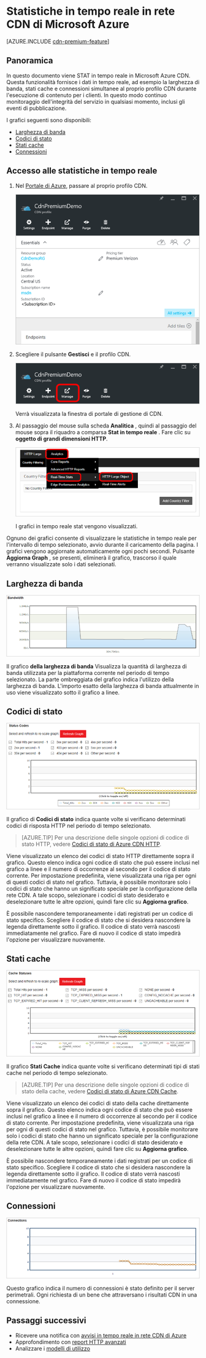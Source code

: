 <properties
    pageTitle="Real-tempo-STAT in Azure CDN | Microsoft Azure"
    description="Statistiche in tempo reale fornisce i dati in tempo reale sulle prestazioni di rete CDN di Azure durante l'esecuzione di contenuto per i clienti."
    services="cdn"
    documentationCenter=""
    authors="camsoper"
    manager="erikre"
    editor=""/>

<tags
    ms.service="cdn"
    ms.workload="tbd"
    ms.tgt_pltfrm="na"
    ms.devlang="na"
    ms.topic="article"
    ms.date="07/28/2016"
    ms.author="casoper"/>

# <a name="real-time-stats-in-microsoft-azure-cdn"></a>Statistiche in tempo reale in rete CDN di Microsoft Azure

[AZURE.INCLUDE [cdn-premium-feature](../../includes/cdn-premium-feature.md)]

## <a name="overview"></a>Panoramica

In questo documento viene STAT in tempo reale in Microsoft Azure CDN.  Questa funzionalità fornisce i dati in tempo reale, ad esempio la larghezza di banda, stati cache e connessioni simultanee al proprio profilo CDN durante l'esecuzione di contenuto per i clienti. In questo modo continuo monitoraggio dell'integrità del servizio in qualsiasi momento, inclusi gli eventi di pubblicazione.

I grafici seguenti sono disponibili:

* [Larghezza di banda](#bandwidth)
* [Codici di stato](#status-codes)
* [Stati cache](#cache-statuses)
* [Connessioni](#connections)


## <a name="accessing-real-time-stats"></a>Accesso alle statistiche in tempo reale

1. Nel [Portale di Azure](https://portal.azure.com), passare al proprio profilo CDN.

    ![Blade profilo CDN](./media/cdn-real-time-stats/cdn-profile-blade.png)

2. Scegliere il pulsante **Gestisci** e il profilo CDN.

    ![Pulsante Gestisci blade profilo CDN](./media/cdn-real-time-stats/cdn-manage-btn.png)

    Verrà visualizzata la finestra di portale di gestione di CDN.

3. Al passaggio del mouse sulla scheda **Analitica** , quindi al passaggio del mouse sopra il riquadro a comparsa **Stat in tempo reale** .  Fare clic su **oggetto di grandi dimensioni HTTP**.

    ![Portale di gestione della rete CDN](./media/cdn-real-time-stats/cdn-premium-portal.png)

    I grafici in tempo reale stat vengono visualizzati.
    
Ognuno dei grafici consente di visualizzare le statistiche in tempo reale per l'intervallo di tempo selezionato, avvio durante il caricamento della pagina.  I grafici vengono aggiornate automaticamente ogni pochi secondi.  Pulsante **Aggiorna Graph** , se presenti, eliminerà il grafico, trascorso il quale verranno visualizzate solo i dati selezionati.

## <a name="bandwidth"></a>Larghezza di banda

![Grafico della larghezza di banda](./media/cdn-real-time-stats/cdn-bandwidth.png)

Il grafico **della larghezza di banda** Visualizza la quantità di larghezza di banda utilizzata per la piattaforma corrente nel periodo di tempo selezionato. La parte ombreggiata del grafico indica l'utilizzo della larghezza di banda. L'importo esatto della larghezza di banda attualmente in uso viene visualizzato sotto il grafico a linee.

## <a name="status-codes"></a>Codici di stato

![Grafico di codice di stato](./media/cdn-real-time-stats/cdn-status-codes.png)

Il grafico di **Codici di stato** indica quante volte si verificano determinati codici di risposta HTTP nel periodo di tempo selezionato.

> [AZURE.TIP]  Per una descrizione delle singole opzioni di codice di stato HTTP, vedere [Codici di stato di Azure CDN HTTP](https://msdn.microsoft.com/library/mt759238.aspx).

Viene visualizzato un elenco dei codici di stato HTTP direttamente sopra il grafico. Questo elenco indica ogni codice di stato che può essere inclusi nel grafico a linee e il numero di occorrenze al secondo per il codice di stato corrente. Per impostazione predefinita, viene visualizzata una riga per ogni di questi codici di stato nel grafico. Tuttavia, è possibile monitorare solo i codici di stato che hanno un significato speciale per la configurazione della rete CDN. A tale scopo, selezionare i codici di stato desiderato e deselezionare tutte le altre opzioni, quindi fare clic su **Aggiorna grafico**. 

È possibile nascondere temporaneamente i dati registrati per un codice di stato specifico.  Scegliere il codice di stato che si desidera nascondere la legenda direttamente sotto il grafico. Il codice di stato verrà nascosti immediatamente nel grafico. Fare di nuovo il codice di stato impedirà l'opzione per visualizzare nuovamente.

## <a name="cache-statuses"></a>Stati cache

![Grafico stati cache](./media/cdn-real-time-stats/cdn-cache-status.png)

Il grafico **Stati Cache** indica quante volte si verificano determinati tipi di stati cache nel periodo di tempo selezionato. 

> [AZURE.TIP]  Per una descrizione delle singole opzioni di codice di stato della cache, vedere [Codici di stato di Azure CDN Cache](https://msdn.microsoft.com/library/mt759237.aspx).

Viene visualizzato un elenco dei codici di stato della cache direttamente sopra il grafico. Questo elenco indica ogni codice di stato che può essere inclusi nel grafico a linee e il numero di occorrenze al secondo per il codice di stato corrente. Per impostazione predefinita, viene visualizzata una riga per ogni di questi codici di stato nel grafico. Tuttavia, è possibile monitorare solo i codici di stato che hanno un significato speciale per la configurazione della rete CDN. A tale scopo, selezionare i codici di stato desiderato e deselezionare tutte le altre opzioni, quindi fare clic su **Aggiorna grafico**. 

È possibile nascondere temporaneamente i dati registrati per un codice di stato specifico.  Scegliere il codice di stato che si desidera nascondere la legenda direttamente sotto il grafico. Il codice di stato verrà nascosti immediatamente nel grafico. Fare di nuovo il codice di stato impedirà l'opzione per visualizzare nuovamente.

## <a name="connections"></a>Connessioni

![Grafico di connessioni](./media/cdn-real-time-stats/cdn-connections.png)

Questo grafico indica il numero di connessioni è stato definito per il server perimetrali. Ogni richiesta di un bene che attraversano i risultati CDN in una connessione.

## <a name="next-steps"></a>Passaggi successivi

- Ricevere una notifica con [avvisi in tempo reale in rete CDN di Azure](cdn-real-time-alerts.md)
- Approfondimento con [report HTTP avanzati](cdn-advanced-http-reports.md)
- Analizzare i [modelli di utilizzo](cdn-analyze-usage-patterns.md)


